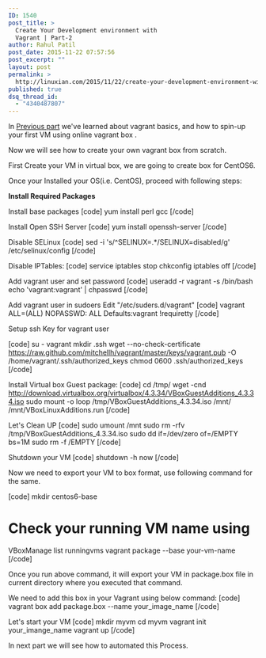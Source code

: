 ```yaml
---
ID: 1540
post_title: >
  Create Your Development environment with
  Vagrant | Part-2
author: Rahul Patil
post_date: 2015-11-22 07:57:56
post_excerpt: ""
layout: post
permalink: >
  http://linuxian.com/2015/11/22/create-your-development-environment-with-vagrant-part-2/
published: true
dsq_thread_id:
  - "4340487807"
---
```

In <a href="http://linuxian.com/2015/11/18/create-your-development-environment-with-vagrant-part-1/" target="_blank">Previous part</a> we've learned about vagrant basics, and how to spin-up your first VM using online vagrant box .

Now we will see how to create your own vagrant box from scratch.

First Create your VM in virtual box, we are going to create box for CentOS6.

Once your Installed your OS(i.e. CentOS), proceed with following steps:

<strong>
Install Required Packages</strong>

Install base packages
[code]
yum install perl gcc
[/code]

Install Open SSH Server
[code]
yum install openssh-server
[/code]

Disable SELinux
[code]
sed -i 's/^SELINUX\=.*/SELINUX=disabled/g' /etc/selinux/config
[/code]

Disable IPTables:
[code]
service iptables stop
chkconfig iptables off
[/code]

Add vagrant user and set password
[code]
useradd -r vagrant -s /bin/bash
echo 'vagrant:vagrant' | chpasswd
[/code]

Add vagrant user in sudoers
Edit "/etc/suders.d/vagrant"
[code]
vagrant ALL=(ALL) NOPASSWD: ALL
Defaults:vagrant    !requiretty
[/code]

Setup ssh Key for vagrant user

[code]
su - vagrant
mkdir .ssh
wget --no-check-certificate https://raw.github.com/mitchellh/vagrant/master/keys/vagrant.pub -O /home/vagrant/.ssh/authorized_keys
chmod 0600 .ssh/authorized_keys
[/code]

Install Virtual box Guest package:
[code]
cd /tmp/
wget -cnd http://download.virtualbox.org/virtualbox/4.3.34/VBoxGuestAdditions_4.3.34.iso
sudo mount -o loop /tmp/VBoxGuestAdditions_4.3.34.iso /mnt/
/mnt/VBoxLinuxAdditions.run
[/code]

Let's Clean UP
[code]
sudo umount /mnt
sudo rm -rfv /tmp/VBoxGuestAdditions_4.3.34.iso
sudo dd if=/dev/zero of=/EMPTY bs=1M
sudo rm -f /EMPTY
[/code]

Shutdown your VM
[code]
shutdown -h now
[/code]


Now we need to export your VM to box format, use following command for the same.

[code]
mkdir centos6-base
# Check your running VM name using
VBoxManage list runningvms
vagrant package --base your-vm-name
[/code]

Once you run above command, it will export your VM in package.box file in current directory where you executed that command.

We need to add this box in your Vagrant using below command:
[code]
vagrant box add package.box --name your_image_name
[/code]

Let's start your VM
[code]
mkdir myvm
cd myvm
vagrant init your_imange_name
vagrant up
[/code]

In next part we will see how to automated this Process.